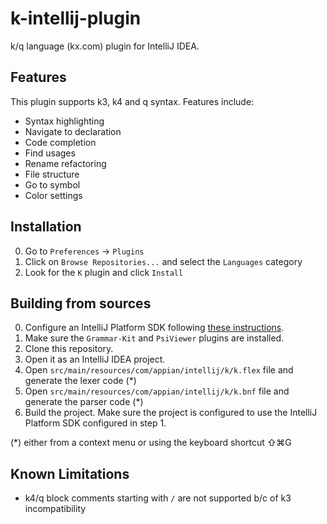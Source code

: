# k-intellij-plugin
k/q language (kx.com) plugin for IntelliJ IDEA.

## Features

This plugin supports k3, k4 and q syntax. Features include:

- Syntax highlighting
- Navigate to declaration
- Code completion
- Find usages
- Rename refactoring
- File structure
- Go to symbol
- Color settings

## Installation

0. Go to `Preferences` -> `Plugins`
0. Click on `Browse Repositories...` and select the `Languages` category
0. Look for the `K` plugin and click `Install`

## Building from sources

0. Configure an IntelliJ Platform SDK following [these instructions](http://www.jetbrains.org/intellij/sdk/docs/basics/getting_started/setting_up_environment.html).
0. Make sure the `Grammar-Kit` and `PsiViewer` plugins are installed.
0. Clone this repository.
0. Open it as an IntelliJ IDEA project.
0. Open `src/main/resources/com/appian/intellij/k/k.flex` file and generate the lexer code (*)
0. Open `src/main/resources/com/appian/intellij/k/k.bnf` file and generate the parser code (*)
0. Build the project. Make sure the project is configured to use the IntelliJ Platform SDK configured in step 1.

(*) either from a context menu or using the keyboard shortcut ⇧⌘G

## Known Limitations
- k4/q block comments starting with `/` are not supported b/c of k3 incompatibility
